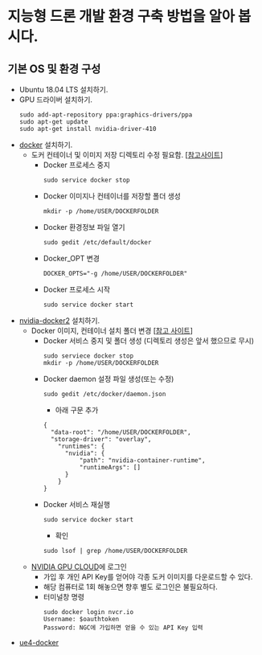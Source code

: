 # 지능형 드론 개발 환경 구축 방법을 알아 봅시다.

## 기본 OS 및 환경 구성
* Ubuntu 18.04 LTS 설치하기.
* GPU 드라이버 설치하기.
  ```
  sudo add-apt-repository ppa:graphics-drivers/ppa
  sudo apt-get update
  sudo apt-get install nvidia-driver-410
  ```
* [docker](https://docs.docker.com/install/linux/docker-ce/ubuntu/) 설치하기.
  - 도커 컨테이너 및 이미지 저장 디렉토리 수정 필요함. [[참고사이트](http://dveamer.github.io/backend/DockerImageDirectory.html)]
    - Docker 프로세스 중지
      ```
      sudo service docker stop
      ```
    - Docker 이미지나 컨테이너를 저장할 폴더 생성
      ```
      mkdir -p /home/USER/DOCKERFOLDER
      ```
    - Docker 환경정보 파일 열기
      ```
      sudo gedit /etc/default/docker
      ```
    - Docker_OPT 변경
      ```
      DOCKER_OPTS="-g /home/USER/DOCKERFOLDER"
      ```
    - Docker 프로세스 시작
      ```
      sudo service docker start
      ```
* [nvidia-docker2](https://github.com/NVIDIA/nvidia-docker/wiki/Installation-(version-2.0)) 설치하기.
  - Docker 이미지, 컨테이너 설치 폴더 변경 [[참고 사이트](https://docs.docker.com/config/daemon/systemd/#start-automatically-at-system-boot)]
    * Docker 서비스 중지 및 폴더 생성 (디렉토리 생성은 앞서 했으므로 무시)
      ```
      sudo serviece docker stop
      mkdir -p /home/USER/DOCKERFOLDER
      ```
    * Docker daemon 설정 파일 생성(또는 수정)
      ```
      sudo gedit /etc/docker/daemon.json
      ```
      * 아래 구문 추가
      ```
      {
        "data-root": "/home/USER/DOCKERFOLDER",
        "storage-driver": "overlay",
          "runtimes": {
            "nvidia": {
                "path": "nvidia-container-runtime",
                "runtimeArgs": [] 
            }
          }
      }
      ```
    * Docker 서비스 재실행
      ```
      sudo service docker start
      ```
      * 확인
      ```
      sudo lsof | grep /home/USER/DOCKERFOLDER
      ```
  * [NVIDIA GPU CLOUD](https://ngc.nvidia.com/registry/)에 로그인
    * 가입 후 개인 API Key를 얻어야 각종 도커 이미지를 다운로드할 수 있다.
    * 해당 컴퓨터로 1회 해놓으면 향후 별도 로그인은 불필요하다.
    * 터미널창 명령
      ```
      sudo docker login nvcr.io
      Username: $oauthtoken
      Password: NGC에 가입하면 얻을 수 있는 API Key 입력
      ```
* [ue4-docker](https://adamrehn.com/docs/ue4-docker/configuration/configuring-linux) 
